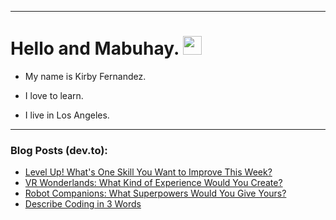 
<img src="https://komarev.com/ghpvc/?username=kirbygit&style=flat-square&color=blue" alt=""/>

---
<h1>
  Hello and Mabuhay.
  <img src="https://media.giphy.com/media/hvRJCLFzcasrR4ia7z/giphy.gif" width="30px"/>
</h1>

- My name is Kirby Fernandez.

- I love to learn.

- I live in Los Angeles.

---

### Blog Posts (dev.to):
<!-- BLOG-POST-LIST:START -->
- [Level Up! What&#39;s One Skill You Want to Improve This Week?](https://dev.to/codenewbieteam/level-up-whats-one-skill-you-want-to-improve-this-week-1lnp)
- [VR Wonderlands: What Kind of Experience Would You Create?](https://dev.to/codenewbieteam/vr-wonderlands-what-kind-of-experience-would-you-create-4309)
- [Robot Companions: What Superpowers Would You Give Yours?](https://dev.to/codenewbieteam/robot-companions-what-superpowers-would-you-give-yours-2921)
- [Describe Coding in 3 Words](https://dev.to/codenewbieteam/describe-coding-in-3-words-gpn)
<!-- BLOG-POST-LIST:END -->
